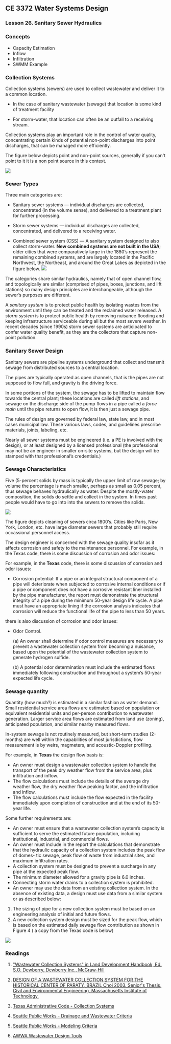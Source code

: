 ## CE 3372 Water Systems Design
### Lesson 26. Sanitary Sewer Hydraulics

### Concepts

- Capacity Estimation
- Inflow
- Infiltration
- SWMM Example




### Collection Systems

Collection systems (sewers) are used to collect wastewater and deliver it to a common location. 

- In the case of sanitary wastewater (sewage) that location is some kind of treatment facility 

- For storm-water, that location can often be an outfall to a receiving stream. 

Collection systems play an important role in the control of water quality, concentrating certain kinds of potential non-point discharges into point discharges, that can be managed more efficiently.

The figure below depicts point and non-point sources, generally if you can't point to it it is a non point source in this context.

![](pointSources.png)

### Sewer Types

Three main categories are:

- Sanitary sewer systems — individual discharges are collected, concentrated (in the volume sense), and delivered to a treatment plant for further processing.

- Storm sewer systems — individual discharges are collected, concentrated, and delivered to a receiving water.

- Combined sewer system (CSS) — A sanitary system designed to also collect storm-water. **New combined systems are not built in the USA**; older cities that were comparatively large in the 1880’s represent the remaining combined systems, and are largely located in the Pacific Northwest, the Northeast, and around the Great Lakes as depicted in the figure below.
![](SewerTypes.png)

The categories share similar hydraulics, namely that of open channel flow, and topologically are similar (comprised of pipes, boxes, junctions, and lift stations) so many design principles are interchangeable, although the sewer’s purposes are different. 

A *sanitary system* is to protect public health by isolating wastes from the environment until they can be treated and the reclaimed water released. A *storm system* is to protect public health by removing nuisance flooding and keeping infrastructure serviceable during all but the most severe weather. In recent decades (since 1990s) storm sewer systems are anticipated to confer water quality benefit, as they are the collectors that capture non-point pollution. 



### Sanitary Sewer Design

Sanitary sewers are pipeline systems underground that collect and transmit sewage from distributed sources to a central location. 

The pipes are typically operated as open channels, that is the pipes are not supposed to flow full, and gravity is the driving force. 

In some portions of the system, the sewage has to be lifted to maintain flow towards the central plant; these locations are called *lift stations*, and sewage on the discharge side of the pump flows in a pipe called a *force main* until the pipe returns to open flow, it is then just a sewage pipe. 

The rules of design are governed by federal law, state law, and in most cases municipal law. 
These various laws, codes, and guidelines prescribe materials, joints, labeling, etc. 

Nearly all sewer systems must be engineered (i.e. a PE is involved with the design), or at least designed by a licensed professional (the professional may not be an engineer in smaller on-site systems, but the design will be stamped with that professional’s credentials.) 



### Sewage Characteristics

Five (5-percent solids by mass is typically the upper limit of raw sewage; by volume the percentage is much smaller, perhaps as small as 0.05 percent, thus sewage behaves hydraulically as water.  Despite the mostly-water composition, the solids do settle and collect in the system.  In times past people would have to go into into the sewers to remove the solids.

![](sewerSolids.png)

The figure depicts cleaning of sewers circa 1800’s. Cities like Paris, New York, London, etc. have large diameter sewers that probably still require occassional personnel access. 

The design engineer is concerned with the sewage quality insofar as it affects corrosion and safety to the maintenance personnel.
For example, in the Texas code, there is some discussion of corrosion and odor issues: 

For example, in the **Texas** code, there is some discussion of corrosion and odor issues: 

 - Corrosion potential: If a pipe or an integral structural component of a pipe will deteriorate when subjected to corrosive internal conditions or if a pipe or component does not have a corrosive resistant liner installed by the pipe manufacturer, the report must demonstrate the structural integrity of a pipe during the minimum 50-year design life cycle. A pipe must have an appropriate lining if the corrosion analysis indicates that corrosion will reduce the functional life of the pipe to less than 50 years. 
 
there is also discussion of corrosion and odor issues: 

- Odor Control.

  (a) An owner shall determine if odor control measures are necessary to prevent a wastewater collection system from becoming a nuisance, based upon the potential of the wastewater collection system to generate hydrogen sulfide. 
  
  (b) A potential odor determination must include the estimated flows immediately following construction and throughout a system’s 50-year expected life cycle. 




### Sewage quantity 

Quantity (how much?) is estimated in a similar fashion as water demand. 
Small residential service area flows are estimated based on population or equivalent residential units and per-person contribution to wastewater generation. 
Larger service area flows are estimated from land use (zoning), anticipated population, and similar nearby measured flows. 

In-system sewage is not routinely measured, but short-term studies (2-months) are well within the capabilities of most jurisdictions, flow measurement is by weirs, magmeters, and acoustic-Doppler profiling.

For example, in **Texas** the design flow basis is: 

- An owner must design a wastewater collection system to handle the transport of the peak dry weather flow from the service area, plus infiltration and inflow. 
- The flow calculations must include the details of the average dry weather flow, the dry weather flow peaking factor, and the infiltration and inflow. 
- The flow calculations must include the flow expected in the facility immediately upon completion of construction and at the end of its 50-year life. 

Some further requirements are: 

- An owner must ensure that a wastewater collection system’s capacity is sufficient to serve the estimated future population, including institutional, industrial, and commercial flows. 
- An owner must include in the report the calculations that demonstrate that the hydraulic capacity of a collection system includes the peak flow of domes- tic sewage, peak flow of waste from industrial sites, and maximum infiltration rates. 
- A collection system must be designed to prevent a surcharge in any pipe at the expected peak flow. 
- The minimum diameter allowed for a gravity pipe is 6.0 inches. 
- Connecting storm water drains to a collection system is prohibited. 
- An owner may use the data from an existing collection system. In the absence of existing data, a design must use data from a similar system or as described below: 

1. The sizing of pipe for a new collection system must be based on an engineering analysis of initial and future flows.
2. A new collection system design must be sized for the peak flow, which is based on the estimated daily sewage flow contribution as shown in Figure 4 ( a copy from the Texas code is below)

![](texasFig4.png)


### Readings

1. ["Wastewater Collection Systems" in Land Development Handbook, Ed. S.O. Dewberry, Dewberry Inc., McGraw-Hill](https://3.137.111.182/ce-3372-webroot/3-Readings/WasteWaterCollectionSystems/)
 
2. [DESIGN OF A WASTEWATER COLLECTION SYSTEM FOR THE HISTORICAL CENTER OF PARATY, BRAZIL Choi 2003. Senior's Thesis, Civil and Environmental Engineering, Massachusetts Institute of Technology.](https://3.137.111.182/ce-3372-webroot/3-Readings/Choi2002-MSThesis-MIT/)

3. [Texas Administrative Code - Collection Systems](https://3.137.111.182/ce-3372-webroot/3-Readings/TAC-217C/)

4. [Seattle Public Works - Drainage and Wastewater Criteria](https://www.seattle.gov/Documents/Departments/SPU/Engineering/Public_Edit_v3_Ch8_DrainageWastewater_Final_Redacted.pdf)

5. [Seattle Public Works - Modeling Criteria](https://www.seattle.gov/Documents/Departments/SPU/Engineering/v3_Ch7_DWW%20System%20Modeling_Final.pdf)

6. [AWWA Wastewater Design Tools](https://www.awwa.org/Resources-Tools/Resource-Topics/Wastewater/Wastewater-Collection-Systems)


```python

```
